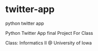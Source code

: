 # twitter-app
python twitter app

Python Twitter App final Project For Class

Class: Informatics II @ University of Iowa
